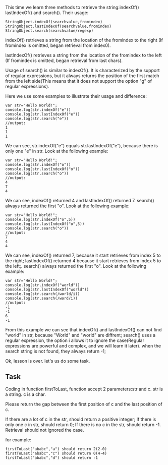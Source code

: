 This time we learn three methods to retrieve the string:indexOf() lastIndexOf() and search(). Their usage:

	StringObject.indexOf(searchvalue,fromindex)
	StringObject.lastIndexOf(searchvalue,fromindex)
	StringObject.search(searchvalue/regexp)

indexOf() retrieves a string from the location of the fromindex to the right (If fromindex is omitted, began retrieval from index0).

lastIndexOf() retrieves a string from the location of the fromindex to the left (If fromindex is omitted, began retrieval from last chars).

Usage of search() is similar to indexOf(). It is characterized by the support of regular expressions, but it always returns the position of the first match from the left side(This means that it does not support the option "g" of regular expressions).

Here we use some examples to illustrate their usage and difference:

	var str="Hello World!";
	console.log(str.indexOf("e"))
	console.log(str.lastIndexOf("e"))
	console.log(str.search("e"))
	//output:
	1
	1
	1

We can see, str.indexOf("e") equals str.lastIndexOf("e"), because there is only one "e" in str. Look at the following example:

	var str="Hello World!";
	console.log(str.indexOf("o"))
	console.log(str.lastIndexOf("o"))
	console.log(str.search("o"))
	//output:
	4
	7
	4

We can see, indexOf() returned 4 and lastIndexOf() returned 7. search() always returned the first "o". Look at the following example:

	var str="Hello World!";
	console.log(str.indexOf("o",5))
	console.log(str.lastIndexOf("o",5))
	console.log(str.search("o"))
	//output:
	7
	4
	4

We can see, indexOf() returned 7, because it start retrieves from index 5 to the right; lastIndexOf() returned 4 because it start retrieves from index 5 to the left;. search() always returned the first "o". Look at the following example:

	var str="Hello World!";
	console.log(str.indexOf("world"))
	console.log(str.lastIndexOf("world"))
	console.log(str.search(/world/i))
	console.log(str.search(/word/i))
	//output:
	-1
	-1
	6
	-1

From this example we can see that indexOf() and lastIndexOf() can not find "world" in str, because "World" and "world" are diffrent; search() uses a regular expression, the option i allows it to ignore the case(Regular expressions are powerful and complex, and we will learn it later). when the search string is not found, they always return -1;

Ok, lesson is over. let's us do some task.
## Task

Coding in function firstToLast, function accept 2 parameters:str and c. str is a string. c is a char.

Please return the gap between the first position of c and the last position of c.

If there are a lot of c in the str, should return a positive integer; If there is only one c in str, should return 0; If there is no c in the str, should return -1. Retrieval should not ignored the case.

for example:

	firstToLast("ababc","a") should return 2(2-0)
	firstToLast("ababc","c") should return 0(4-4)
	firstToLast("ababc","d") should return -1
